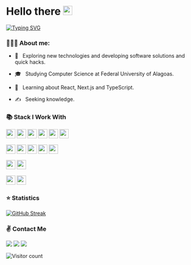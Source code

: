 <p align="left">  
<h1 align ="left">Hello there <img src="https://media.giphy.com/media/hvRJCLFzcasrR4ia7z/giphy.gif" width="25px"></h1>


[![Typing SVG](https://readme-typing-svg.herokuapp.com?color=%23FFFFFF&vCenter=true&lines=Jhonata+Ten%C3%B3rio+;Full+Stack+Developer)](https://git.io/typing-svg)

### 👨🏽‍💻 About me:

- 🤔 &nbsp; Exploring new technologies and developing software solutions and quick hacks.
  
- 🎓 &nbsp; Studying Computer Science at Federal University of Alagoas.

- 🌱 &nbsp; Learning about React, Next.js and TypeScript.

- ✍️ &nbsp; Seeking knowledge.   

<p/>
  

### 📚  Stack I Work With 

<p>
 <img src="https://img.shields.io/badge/javascript-F7DF1E.svg?&style=for-the-badge&logo=javascript&logoColor=white" height="25"/>
 <img src ="https://img.shields.io/badge/typescript-007ACC?&logo=TypeScript&style=for-the-badge&logoColor=white" height ="25"/>
 <img src="https://img.shields.io/badge/html-FC490B?&style=for-the-badge&logo=html5&logoColor=white" height="25"/>
 <img src="https://img.shields.io/badge/css-264DE4?style=for-the-badge&logo=css3&logoColor=white" height="25"/>
 <img src="https://img.shields.io/badge/Python-FFD43B?style=for-the-badge&logo=python&logoColor=darkgreen" height="25"/>
 <img src ="https://img.shields.io/badge/C-00599C?style=for-the-badge&logo=c&logoColor=white" height ="25"/>
</p>

<p> 
 <img src="https://img.shields.io/badge/Node.js-339933?style=for-the-badge&logo=nodedotjs&logoColor=white" height="25"/>
 <img src="https://img.shields.io/badge/react-61DBFB.svg?&style=for-the-badge&logo=react&logoColor=white" height="25"/>
 <img src ="https://img.shields.io/badge/MySQL-00000F?style=for-the-badge&logo=mysql&logoColor=white" height ="25"/>
 <img src="https://img.shields.io/badge/Docker-2CA5E0?style=for-the-badge&logo=docker&logoColor=white" height="25"/>
 <img src="https://img.shields.io/badge/Insomnia-5849be?style=for-the-badge&logo=Insomnia&logoColor=white" height="25"/>
 
</p>

<p>
 <img src="https://img.shields.io/badge/Bootstrap-563D7C?style=for-the-badge&logo=bootstrap&logoColor=white" height="25"/>
 <img src="https://img.shields.io/badge/Sass-CC6699?style=for-the-badge&logo=sass&logoColor=white" height="25"/>
</p>

<p align="left">
  <img src="https://img.shields.io/badge/git-F05033?style=for-the-badge&logo=git&logoColor=white" height="25"/>
  <img src="https://img.shields.io/badge/github-171516?style=for-the-badge&logo=github&logoColor=white" height="25"/>
</p>

 
 
<h3 align="left">⭐  Statistics</h3>

[![GitHub Streak](http://github-readme-streak-stats.herokuapp.com?user=jhonataT&theme=github-dark&date_format=M%20j%5B%2C%20Y%5D&border=DDDDDD)](https://git.io/streak-stats)


<h3>     ✌️ Contact Me     </h3>
   <a href="https://www.linkedin.com/in/jhonata-tenorio/"><img src="https://img.shields.io/badge/-Jhonata%20Tenório-0077B5?style=for-the-badge&logo=Linkedin&logoColor=white"/></a>
   <a href="mailto:jhonata.tenorio2526@gmail.com"><img src="https://img.shields.io/badge/-jhonata.tenorio2526@gmail.com-D14836?style=for-the-badge&logo=Gmail&logoColor=white"/></a>
   <a href="https://instagram.com/jhonata06"><img src="https://img.shields.io/badge/-@jhonata06-E4405F?style=for-the-badge&logo=Instagram&logoColor=white"/></a>
</p>

![Visitor count](https://visitor-badge.laobi.icu/badge?page_id=jhonataT.jhonataT)

